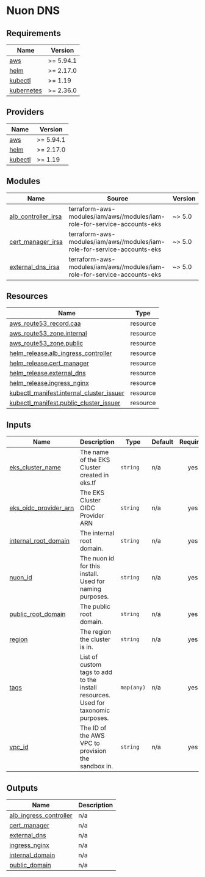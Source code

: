 # Nuon DNS

## Requirements

| Name                                                                        | Version   |
| --------------------------------------------------------------------------- | --------- |
| <a name="requirement_aws"></a> [aws](#requirement_aws)                      | >= 5.94.1 |
| <a name="requirement_helm"></a> [helm](#requirement_helm)                   | >= 2.17.0 |
| <a name="requirement_kubectl"></a> [kubectl](#requirement_kubectl)          | >= 1.19   |
| <a name="requirement_kubernetes"></a> [kubernetes](#requirement_kubernetes) | >= 2.36.0 |

## Providers

| Name                                                         | Version   |
| ------------------------------------------------------------ | --------- |
| <a name="provider_aws"></a> [aws](#provider_aws)             | >= 5.94.1 |
| <a name="provider_helm"></a> [helm](#provider_helm)          | >= 2.17.0 |
| <a name="provider_kubectl"></a> [kubectl](#provider_kubectl) | >= 1.19   |

## Modules

| Name                                                                                         | Source                                                                   | Version |
| -------------------------------------------------------------------------------------------- | ------------------------------------------------------------------------ | ------- |
| <a name="module_alb_controller_irsa"></a> [alb_controller_irsa](#module_alb_controller_irsa) | terraform-aws-modules/iam/aws//modules/iam-role-for-service-accounts-eks | ~> 5.0  |
| <a name="module_cert_manager_irsa"></a> [cert_manager_irsa](#module_cert_manager_irsa)       | terraform-aws-modules/iam/aws//modules/iam-role-for-service-accounts-eks | ~> 5.0  |
| <a name="module_external_dns_irsa"></a> [external_dns_irsa](#module_external_dns_irsa)       | terraform-aws-modules/iam/aws//modules/iam-role-for-service-accounts-eks | ~> 5.0  |

## Resources

| Name                                                                                                                                   | Type     |
| -------------------------------------------------------------------------------------------------------------------------------------- | -------- |
| [aws_route53_record.caa](https://registry.terraform.io/providers/hashicorp/aws/latest/docs/resources/route53_record)                   | resource |
| [aws_route53_zone.internal](https://registry.terraform.io/providers/hashicorp/aws/latest/docs/resources/route53_zone)                  | resource |
| [aws_route53_zone.public](https://registry.terraform.io/providers/hashicorp/aws/latest/docs/resources/route53_zone)                    | resource |
| [helm_release.alb_ingress_controller](https://registry.terraform.io/providers/hashicorp/helm/latest/docs/resources/release)            | resource |
| [helm_release.cert_manager](https://registry.terraform.io/providers/hashicorp/helm/latest/docs/resources/release)                      | resource |
| [helm_release.external_dns](https://registry.terraform.io/providers/hashicorp/helm/latest/docs/resources/release)                      | resource |
| [helm_release.ingress_nginx](https://registry.terraform.io/providers/hashicorp/helm/latest/docs/resources/release)                     | resource |
| [kubectl_manifest.internal_cluster_issuer](https://registry.terraform.io/providers/gavinbunney/kubectl/latest/docs/resources/manifest) | resource |
| [kubectl_manifest.public_cluster_issuer](https://registry.terraform.io/providers/gavinbunney/kubectl/latest/docs/resources/manifest)   | resource |

## Inputs

| Name                                                                                             | Description                                                                       | Type       | Default | Required |
| ------------------------------------------------------------------------------------------------ | --------------------------------------------------------------------------------- | ---------- | ------- | :------: |
| <a name="input_eks_cluster_name"></a> [eks_cluster_name](#input_eks_cluster_name)                | The name of the EKS Cluster created in eks.tf                                     | `string`   | n/a     |   yes    |
| <a name="input_eks_oidc_provider_arn"></a> [eks_oidc_provider_arn](#input_eks_oidc_provider_arn) | The EKS Cluster OIDC Provider ARN                                                 | `string`   | n/a     |   yes    |
| <a name="input_internal_root_domain"></a> [internal_root_domain](#input_internal_root_domain)    | The internal root domain.                                                         | `string`   | n/a     |   yes    |
| <a name="input_nuon_id"></a> [nuon_id](#input_nuon_id)                                           | The nuon id for this install. Used for naming purposes.                           | `string`   | n/a     |   yes    |
| <a name="input_public_root_domain"></a> [public_root_domain](#input_public_root_domain)          | The public root domain.                                                           | `string`   | n/a     |   yes    |
| <a name="input_region"></a> [region](#input_region)                                              | The region the cluster is in.                                                     | `string`   | n/a     |   yes    |
| <a name="input_tags"></a> [tags](#input_tags)                                                    | List of custom tags to add to the install resources. Used for taxonomic purposes. | `map(any)` | n/a     |   yes    |
| <a name="input_vpc_id"></a> [vpc_id](#input_vpc_id)                                              | The ID of the AWS VPC to provision the sandbox in.                                | `string`   | n/a     |   yes    |

## Outputs

| Name                                                                                                  | Description |
| ----------------------------------------------------------------------------------------------------- | ----------- |
| <a name="output_alb_ingress_controller"></a> [alb_ingress_controller](#output_alb_ingress_controller) | n/a         |
| <a name="output_cert_manager"></a> [cert_manager](#output_cert_manager)                               | n/a         |
| <a name="output_external_dns"></a> [external_dns](#output_external_dns)                               | n/a         |
| <a name="output_ingress_nginx"></a> [ingress_nginx](#output_ingress_nginx)                            | n/a         |
| <a name="output_internal_domain"></a> [internal_domain](#output_internal_domain)                      | n/a         |
| <a name="output_public_domain"></a> [public_domain](#output_public_domain)                            | n/a         |
